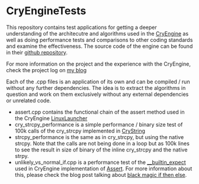 # CryEngineTests
This repository contains test applications for getting a deeper understanding of the architecutre and algorithms used in the [CryEngine](https://www.cryengine.com/) as well as doing performance tests and comparisons to other coding standards and examine the effectiveness. The source code of the engine can be found in their [github repository](https://github.com/CRYTEK/CRYENGINE).

For more information on the project and the experience with the CryEngine, check the project log on [my blog](https://mmelchior.wordpress.com/category/projects/dune-ii-3d/)

Each of the .cpp files is an application of its own and can be compiled / run without any further dependencies. The idea is to extract the algorithms in question and work on them exclusively without any external dependencies or unrelated code.

* assert.cpp contains the functional chain of the assert method used in the CryEngine [LinuxLauncher](https://github.com/CRYTEK/CRYENGINE/tree/release/Code/Launcher/LinuxLauncher)
* cry_strcpy_performance is a simple performance / binary size test of 100k calls of the cry_strcpy implemented in [CryString](https://github.com/CRYTEK/CRYENGINE/tree/release/Code/CryEngine/CryCommon/CryString)
* strcpy_performance is the same as in cry_strcpy, but using the native strcpy. Note that the calls are not being done in a loop but as 100k lines to see the result in size of binary of the inline cry_strcpy and the native strpy.
* unlikely_vs_normal_if.cpp is a performance test of the [\_\_builtin_expect](https://gcc.gnu.org/onlinedocs/gcc/Other-Builtins.html) used in CryEngine implementation of [Assert](https://github.com/CRYTEK/CRYENGINE/tree/release/Code/CryEngine/CryCommon/CryCore/Assert). For more information about this, please check the blog post talking about [black magic if then else](https://mmelchior.wordpress.com/2018/12/17/dune-ii-in-3d-part-6-cryengine-going-in/).

